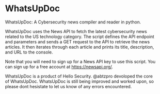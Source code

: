# WhatsUpDoc
WhatsUpDoc: A Cybersecurity news compiler and reader in python. 

WhatsUpDoc uses the News API to fetch the latest cybersecurity news related to the US technology category. The script defines the API endpoint and parameters and sends a GET request to the API to retrieve the news articles. It then iterates through each article and prints its title, description, and URL to the console.

Note that you will need to sign up for a News API key to use this script. You can sign up for a free account at https://newsapi.org/.

WhatsUpDoc is a product of Hello Security. @abtzpro devoloped the core of WhatsUpDoc. WhatsUpDoc is still being improved and worked upon, so please dont hesistate to let us know of any errors encountered.
